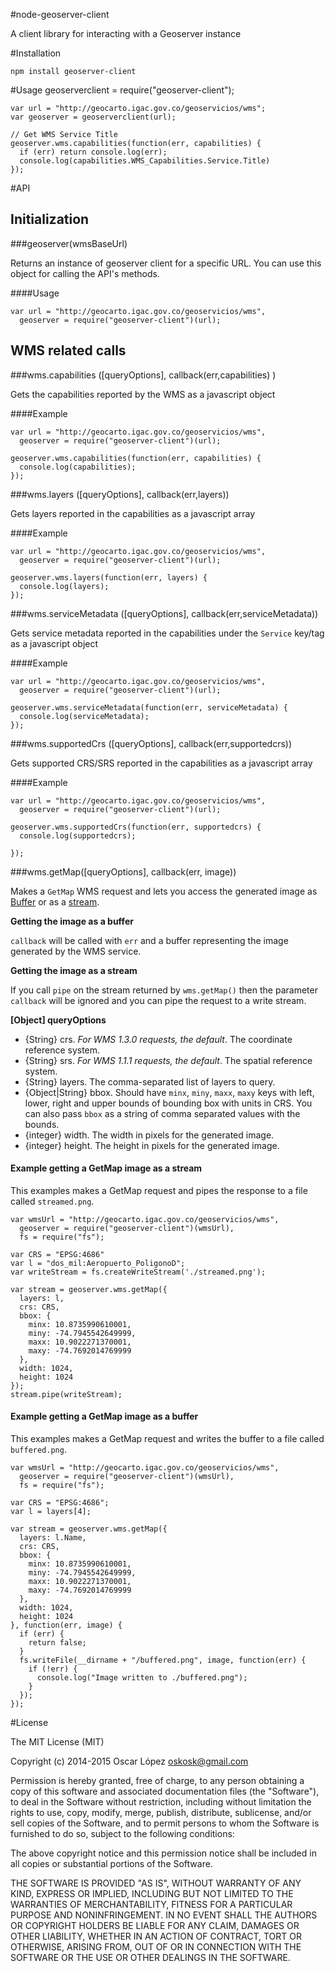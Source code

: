 #node-geoserver-client

A client library for interacting with a Geoserver instance 


#Installation

    npm install geoserver-client

#Usage
    geoserverclient = require("geoserver-client");
  
    var url = "http://geocarto.igac.gov.co/geoservicios/wms";
    var geoserver = geoserverclient(url);

    // Get WMS Service Title 
    geoserver.wms.capabilities(function(err, capabilities) {
      if (err) return console.log(err);
      console.log(capabilities.WMS_Capabilities.Service.Title)
    });

#API

## Initialization

###geoserver(wmsBaseUrl)

Returns an instance of geoserver client for a specific URL. You can use
this object for calling the API's methods.

####Usage

    var url = "http://geocarto.igac.gov.co/geoservicios/wms",
      geoserver = require("geoserver-client")(url);

## WMS related calls

###wms.capabilities ([queryOptions], callback(err,capabilities) )

Gets the capabilities reported by the WMS as a javascript object


####Example
    
    var url = "http://geocarto.igac.gov.co/geoservicios/wms",
      geoserver = require("geoserver-client")(url);

    geoserver.wms.capabilities(function(err, capabilities) {
      console.log(capabilities);
    });

###wms.layers ([queryOptions], callback(err,layers))

Gets layers reported in the capabilities as a javascript array

####Example
    
    var url = "http://geocarto.igac.gov.co/geoservicios/wms",
      geoserver = require("geoserver-client")(url);

    geoserver.wms.layers(function(err, layers) {
      console.log(layers);
    });

###wms.serviceMetadata ([queryOptions], callback(err,serviceMetadata))

Gets service metadata reported in the capabilities under the `Service` key/tag as a javascript object

####Example
    
    var url = "http://geocarto.igac.gov.co/geoservicios/wms",
      geoserver = require("geoserver-client")(url);    

    geoserver.wms.serviceMetadata(function(err, serviceMetadata) {
      console.log(serviceMetadata);
    });

###wms.supportedCrs ([queryOptions], callback(err,supportedcrs))

Gets supported CRS/SRS reported in the capabilities as a javascript array

####Example
    
    var url = "http://geocarto.igac.gov.co/geoservicios/wms",
      geoserver = require("geoserver-client")(url);    

    geoserver.wms.supportedCrs(function(err, supportedcrs) {
      console.log(supportedcrs);

    });

###wms.getMap([queryOptions], callback(err, image))

Makes a `GetMap` WMS request and lets you access the generated image as 
[Buffer](http://nodejs.org/api/buffer.html) or as a [stream](http://nodejs.org/api/stream.html).

**Getting the image as a buffer**

`callback` will be called with `err` and a buffer representing the image
 generated by the WMS service.

**Getting the image as a stream**

If you call `pipe` on the stream returned by `wms.getMap()` then the parameter
`callback` will be ignored and you can pipe the request to a write stream.

**[Object] queryOptions**
* {String} crs. _For WMS 1.3.0 requests, the default_. The coordinate reference system.
* {String} srs. _For WMS 1.1.1 requests, the default_. The spatial reference system.
* {String} layers. The comma-separated list of layers to query.
* {Object|String} bbox. Should have `minx`, `miny`, `maxx`, `maxy` keys with 
  left, lower, right and upper bounds of bounding box with units in CRS. 
  You can also pass `bbox` as a string of comma separated values with the bounds.
* {integer} width. The width in pixels for the generated image.
* {integer} height. The height in pixels for the generated image.

#### Example getting a GetMap image as a stream

This examples makes a GetMap request and pipes the response to a file called `streamed.png`.

    var wmsUrl = "http://geocarto.igac.gov.co/geoservicios/wms",
      geoserver = require("geoserver-client")(wmsUrl),
      fs = require("fs");

    var CRS = "EPSG:4686"
    var l = "dos_mil:Aeropuerto_PoligonoD";
    var writeStream = fs.createWriteStream('./streamed.png');

    var stream = geoserver.wms.getMap({
      layers: l,
      crs: CRS,
      bbox: {
        minx: 10.8735990610001,
        miny: -74.7945542649999,
        maxx: 10.9022271370001,
        maxy: -74.7692014769999
      },
      width: 1024,
      height: 1024
    });
    stream.pipe(writeStream);

#### Example getting a GetMap image as a buffer

This examples makes a GetMap request and writes the buffer to a file called `buffered.png`.

    var wmsUrl = "http://geocarto.igac.gov.co/geoservicios/wms",
      geoserver = require("geoserver-client")(wmsUrl),
      fs = require("fs");

    var CRS = "EPSG:4686";
    var l = layers[4];

    var stream = geoserver.wms.getMap({
      layers: l.Name,
      crs: CRS,
      bbox: {
        minx: 10.8735990610001,
        miny: -74.7945542649999,
        maxx: 10.9022271370001,
        maxy: -74.7692014769999
      },
      width: 1024,
      height: 1024
    }, function(err, image) {
      if (err) {
        return false;
      }
      fs.writeFile(__dirname + "/buffered.png", image, function(err) {
        if (!err) {
          console.log("Image written to ./buffered.png");
        }
      });
    });


#License

The MIT License (MIT)

Copyright (c) 2014-2015 Oscar López <oskosk@gmail.com>

Permission is hereby granted, free of charge, to any person obtaining a copy
of this software and associated documentation files (the "Software"), to deal
in the Software without restriction, including without limitation the rights
to use, copy, modify, merge, publish, distribute, sublicense, and/or sell
copies of the Software, and to permit persons to whom the Software is
furnished to do so, subject to the following conditions:

The above copyright notice and this permission notice shall be included in all
copies or substantial portions of the Software.

THE SOFTWARE IS PROVIDED "AS IS", WITHOUT WARRANTY OF ANY KIND, EXPRESS OR
IMPLIED, INCLUDING BUT NOT LIMITED TO THE WARRANTIES OF MERCHANTABILITY,
FITNESS FOR A PARTICULAR PURPOSE AND NONINFRINGEMENT. IN NO EVENT SHALL THE
AUTHORS OR COPYRIGHT HOLDERS BE LIABLE FOR ANY CLAIM, DAMAGES OR OTHER
LIABILITY, WHETHER IN AN ACTION OF CONTRACT, TORT OR OTHERWISE, ARISING FROM,
OUT OF OR IN CONNECTION WITH THE SOFTWARE OR THE USE OR OTHER DEALINGS IN THE
SOFTWARE.